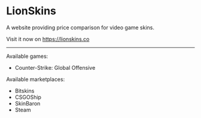 # LionSkins

A website providing price comparison for video game skins.

Visit it now on https://lionskins.co

---

Available games:

* Counter-Strike: Global Offensive

Available marketplaces:

* Bitskins
* CSGOShip
* SkinBaron
* Steam
